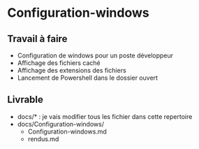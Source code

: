 # Configuration-windows

## Travail à faire 

- Configuration de windows pour un poste développeur
 - Affichage des fichiers caché
 - Affichage des extensions des fichiers
 - Lancement de Powershell dans le dossier ouvert

## Livrable
- docs/* : je vais modifier tous les fichier dans cette repertoire
- docs/Configuration-windows/
  - Configuration-windows.md
  - rendus.md


